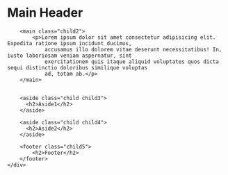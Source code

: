 <!DOCTYPE html>
<html lang="en">

<head>
    <meta charset="UTF-8">
    <meta name="viewport" content="width=device-width, initial-scale=1.0">
    <title>Page Layout</title>
    <link rel="stylesheet" href="layout.css">
</head>

<body>
    <div class="parent">
        <div class="child1">
            <h1>Main Header</h1>
        </div>


        <main class="child2">
            <p>Lorem ipsum dolor sit amet consectetur adipisicing elit. Expedita ratione ipsum incidunt ducimus,
                accusamus illo dolorem vitae deserunt necessitatibus! In, iusto laboriosam veniam aspernatur, sint
                exercitationem quis itaque aliquid voluptates quos dicta sequi distinctio doloribus similique voluptas
                ad, totam ab.</p>
        </main>


        <aside class="child child3">
          <h2>Aside1</h2>
        </aside>

        <aside class="child child4">
          <h2>Aside2</h2>  
        </aside>

        <footer class="child5">
            <h2>Footer</h2>
        </footer>
    </div>
</body>

</html>
